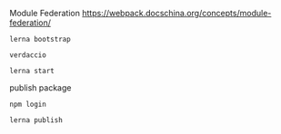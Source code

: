 Module Federation
https://webpack.docschina.org/concepts/module-federation/

```shell
lerna bootstrap

verdaccio

lerna start
```

publish package

```shell
npm login

lerna publish
```